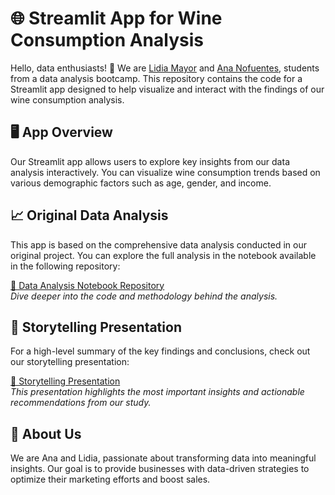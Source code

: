 # 🌐 Streamlit App for Wine Consumption Analysis

Hello, data enthusiasts! 🌟 We are [Lidia Mayor](https://www.linkedin.com/in/lidia-mayor-sanjuan-3b350930b/) and [Ana Nofuentes](https://www.linkedin.com/in/ana-nofuentes-solano-654026a3/), students from a data analysis bootcamp. This repository contains the code for a Streamlit app designed to help visualize and interact with the findings of our wine consumption analysis.

## 🖥️ App Overview

Our Streamlit app allows users to explore key insights from our data analysis interactively. You can visualize wine consumption trends based on various demographic factors such as age, gender, and income.


## 📈 Original Data Analysis

This app is based on the comprehensive data analysis conducted in our original project. You can explore the full analysis in the notebook available in the following repository:

[📔 Data Analysis Notebook Repository](https://github.com/lidiamayor/marketing-study-project)  
*Dive deeper into the code and methodology behind the analysis.*

## 📑 Storytelling Presentation

For a high-level summary of the key findings and conclusions, check out our storytelling presentation:

[📑 Storytelling Presentation](https://www.canva.com/design/DAGQkrpshQM/nB72tfU4HS692wTwG_xqcg/view?utm_content=DAGQkrpshQM&utm_campaign=designshare&utm_medium=link&utm_source=editor)  
*This presentation highlights the most important insights and actionable recommendations from our study.*

## 🤖 About Us

We are Ana and Lidia, passionate about transforming data into meaningful insights. Our goal is to provide businesses with data-driven strategies to optimize their marketing efforts and boost sales.


